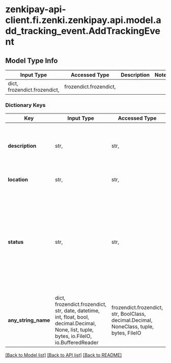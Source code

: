 # zenkipay-api-client.fi.zenki.zenkipay.api.model.add_tracking_event.AddTrackingEvent

## Model Type Info
Input Type | Accessed Type | Description | Notes
------------ | ------------- | ------------- | -------------
dict, frozendict.frozendict,  | frozendict.frozendict,  |  | 

### Dictionary Keys
Key | Input Type | Accessed Type | Description | Notes
------------ | ------------- | ------------- | ------------- | -------------
**description** | str,  | str,  | Detail of the error for which the shipment could not be completed or if the product or service was delivered correctly, indicate who received it. | 
**location** | str,  | str,  | Place where the event is triggered and the packet is located. | 
**status** | str,  | str,  | Delivery process states.  Possible values: * TRANSIT              - In delivery process. * DELIVERY             - The product or service has been delivered. * AVAILABLE_FOR_PICKUP - The product or service is ready for the buyer to pick it up at the store. * CANCELED             - The shipment has been cancelled. * FAILED               - There was a problem trying to deliver the product or service. | must be one of ["TRANSIT", "DELIVERY", "AVAILABLE_FOR_PICKUP", "CANCELED", "FAILED", ] 
**any_string_name** | dict, frozendict.frozendict, str, date, datetime, int, float, bool, decimal.Decimal, None, list, tuple, bytes, io.FileIO, io.BufferedReader | frozendict.frozendict, str, BoolClass, decimal.Decimal, NoneClass, tuple, bytes, FileIO | any string name can be used but the value must be the correct type | [optional]

[[Back to Model list]](../../README.md#documentation-for-models) [[Back to API list]](../../README.md#documentation-for-api-endpoints) [[Back to README]](../../README.md)

